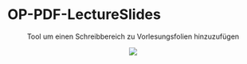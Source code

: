 # OP-PDF-LectureSlides
<div align="center">

Tool um einen Schreibbereich zu Vorlesungsfolien hinzuzufügen

![](https://github.com/BAAMMM1/OP-PDF-LectureSlides/blob/master/teaser.jpg)

</div>
